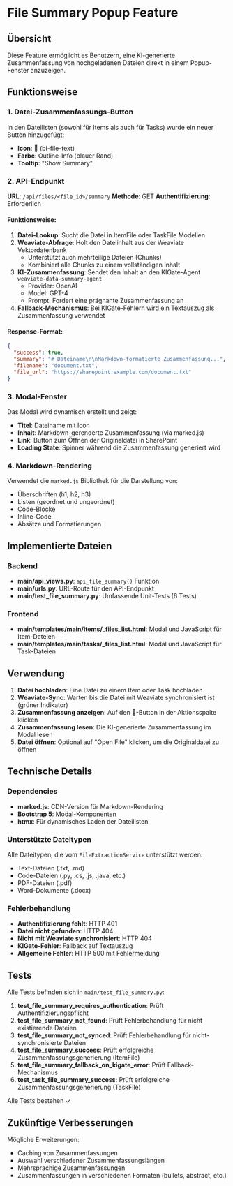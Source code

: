 # File Summary Popup Feature

## Übersicht

Diese Feature ermöglicht es Benutzern, eine KI-generierte Zusammenfassung von hochgeladenen Dateien direkt in einem Popup-Fenster anzuzeigen.

## Funktionsweise

### 1. Datei-Zusammenfassungs-Button

In den Dateilisten (sowohl für Items als auch für Tasks) wurde ein neuer Button hinzugefügt:
- **Icon**: 📄 (bi-file-text)
- **Farbe**: Outline-Info (blauer Rand)
- **Tooltip**: "Show Summary"

### 2. API-Endpunkt

**URL**: `/api/files/<file_id>/summary`
**Methode**: GET
**Authentifizierung**: Erforderlich

#### Funktionsweise:

1. **Datei-Lookup**: Sucht die Datei in ItemFile oder TaskFile Modellen
2. **Weaviate-Abfrage**: Holt den Dateiinhalt aus der Weaviate Vektordatenbank
   - Unterstützt auch mehrteilige Dateien (Chunks)
   - Kombiniert alle Chunks zu einem vollständigen Inhalt
3. **KI-Zusammenfassung**: Sendet den Inhalt an den KIGate-Agent `weaviate-data-summary-agent`
   - Provider: OpenAI
   - Model: GPT-4
   - Prompt: Fordert eine prägnante Zusammenfassung an
4. **Fallback-Mechanismus**: Bei KIGate-Fehlern wird ein Textauszug als Zusammenfassung verwendet

#### Response-Format:

```json
{
  "success": true,
  "summary": "# Dateiname\n\nMarkdown-formatierte Zusammenfassung...",
  "filename": "document.txt",
  "file_url": "https://sharepoint.example.com/document.txt"
}
```

### 3. Modal-Fenster

Das Modal wird dynamisch erstellt und zeigt:
- **Titel**: Dateiname mit Icon
- **Inhalt**: Markdown-gerenderte Zusammenfassung (via marked.js)
- **Link**: Button zum Öffnen der Originaldatei in SharePoint
- **Loading State**: Spinner während die Zusammenfassung generiert wird

### 4. Markdown-Rendering

Verwendet die `marked.js` Bibliothek für die Darstellung von:
- Überschriften (h1, h2, h3)
- Listen (geordnet und ungeordnet)
- Code-Blöcke
- Inline-Code
- Absätze und Formatierungen

## Implementierte Dateien

### Backend
- **main/api_views.py**: `api_file_summary()` Funktion
- **main/urls.py**: URL-Route für den API-Endpunkt
- **main/test_file_summary.py**: Umfassende Unit-Tests (6 Tests)

### Frontend
- **main/templates/main/items/_files_list.html**: Modal und JavaScript für Item-Dateien
- **main/templates/main/tasks/_files_list.html**: Modal und JavaScript für Task-Dateien

## Verwendung

1. **Datei hochladen**: Eine Datei zu einem Item oder Task hochladen
2. **Weaviate-Sync**: Warten bis die Datei mit Weaviate synchronisiert ist (grüner Indikator)
3. **Zusammenfassung anzeigen**: Auf den 📄-Button in der Aktionsspalte klicken
4. **Zusammenfassung lesen**: Die KI-generierte Zusammenfassung im Modal lesen
5. **Datei öffnen**: Optional auf "Open File" klicken, um die Originaldatei zu öffnen

## Technische Details

### Dependencies
- **marked.js**: CDN-Version für Markdown-Rendering
- **Bootstrap 5**: Modal-Komponenten
- **htmx**: Für dynamisches Laden der Dateilisten

### Unterstützte Dateitypen
Alle Dateitypen, die vom `FileExtractionService` unterstützt werden:
- Text-Dateien (.txt, .md)
- Code-Dateien (.py, .cs, .js, .java, etc.)
- PDF-Dateien (.pdf)
- Word-Dokumente (.docx)

### Fehlerbehandlung
- **Authentifizierung fehlt**: HTTP 401
- **Datei nicht gefunden**: HTTP 404
- **Nicht mit Weaviate synchronisiert**: HTTP 404
- **KIGate-Fehler**: Fallback auf Textauszug
- **Allgemeine Fehler**: HTTP 500 mit Fehlermeldung

## Tests

Alle Tests befinden sich in `main/test_file_summary.py`:

1. **test_file_summary_requires_authentication**: Prüft Authentifizierungspflicht
2. **test_file_summary_not_found**: Prüft Fehlerbehandlung für nicht existierende Dateien
3. **test_file_summary_not_synced**: Prüft Fehlerbehandlung für nicht-synchronisierte Dateien
4. **test_file_summary_success**: Prüft erfolgreiche Zusammenfassungsgenerierung (ItemFile)
5. **test_file_summary_fallback_on_kigate_error**: Prüft Fallback-Mechanismus
6. **test_task_file_summary_success**: Prüft erfolgreiche Zusammenfassungsgenerierung (TaskFile)

Alle Tests bestehen ✓

## Zukünftige Verbesserungen

Mögliche Erweiterungen:
- Caching von Zusammenfassungen
- Auswahl verschiedener Zusammenfassungslängen
- Mehrsprachige Zusammenfassungen
- Zusammenfassungen in verschiedenen Formaten (bullets, abstract, etc.)
